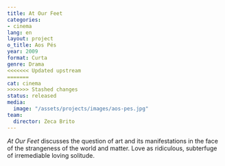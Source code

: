 ```yaml
---
title: At Our Feet
categories:
- cinema
lang: en
layout: project
o_title: Aos Pés
year: 2009
format: Curta
genre: Drama
<<<<<<< Updated upstream
=======
cat: cinema
>>>>>>> Stashed changes
status: released
media:
  image: "/assets/projects/images/aos-pes.jpg"
team:
  director: Zeca Brito
---
```


_At Our Feet_ discusses the question of art and its manifestations in the face of the strangeness of the world and matter. Love as ridiculous, subterfuge of irremediable loving solitude.
